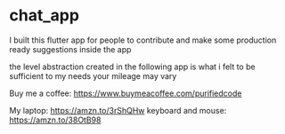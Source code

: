 # chat_app

I built this flutter app for people to contribute and make some production ready suggestions inside the app

the level abstraction created in the following app is what i felt to be sufficient to my needs
your mileage may vary

Buy me a coffee: https://www.buymeacoffee.com/purifiedcode



My laptop: https://amzn.to/3rShQHw
keyboard and mouse: https://amzn.to/38OtB98
